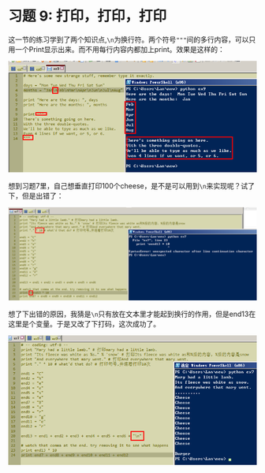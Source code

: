 # 习题 9: 打印，打印，打印

这一节的练习学到了两个知识点,```\n```为换行符。两个符号```"""```间的多行内容，可以只用一个Print显示出来。而不用每行内容内都加上print。效果是这样的：

![](ex91.png)

想到习题7里，自己想垂直打印100个cheese，是不是可以用到```\n```来实现呢？试了下，但是出错了：

![](ex92.png)

想了下出错的原因，我猜是```\n```只有放在文本里才能起到换行的作用，但是end13在这里是个变量。于是又改了下打码，这次成功了。

![](ex93.png)